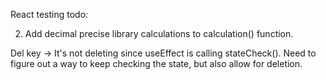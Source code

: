 React testing todo:


2. Add decimal precise library calculations to calculation() function.


Del key ->
It's not deleting since useEffect is calling stateCheck().
Need to figure out a way to keep checking the state, but also allow for deletion.
